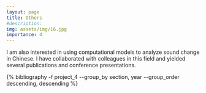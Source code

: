 ```yaml
---
layout: page
title: Others
#description:
img: assets/img/16.jpg
importance: 4
---
```


I am also interested in using computational models to analyze sound change in Chinese. I have collaborated with colleagues in this field and yielded several publications and conference presentations.


<div class="publications">

{% bibliography -f project_4 --group_by section, year --group_order descending, descending %}

</div>